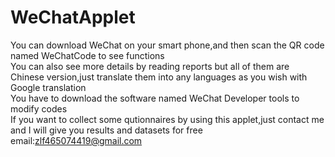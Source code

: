 # WeChatApplet
You can download WeChat on your smart phone,and then scan the QR code named WeChatCode to see functions		
You can also see more details by reading reports but all of them are Chinese version,just translate them into any languages as you wish with Google translation		
You have to download the software named WeChat Developer tools to modify codes		
If you want to collect some qutionnaires by using this applet,just contact me and I will give you results and datasets for free		
email:zlf465074419@gmail.com